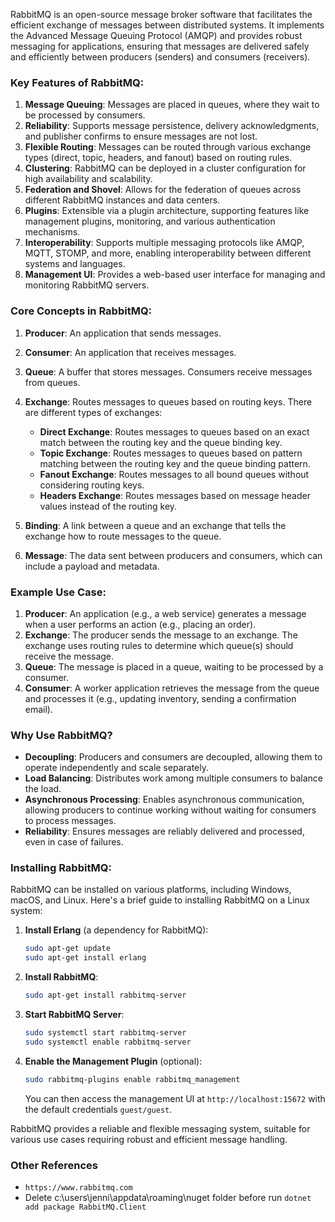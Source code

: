 RabbitMQ is an open-source message broker software that facilitates the efficient exchange of messages between distributed systems. It implements the Advanced Message Queuing Protocol (AMQP) and provides robust messaging for applications, ensuring that messages are delivered safely and efficiently between producers (senders) and consumers (receivers).

### Key Features of RabbitMQ:

1. **Message Queuing**: Messages are placed in queues, where they wait to be processed by consumers.
2. **Reliability**: Supports message persistence, delivery acknowledgments, and publisher confirms to ensure messages are not lost.
3. **Flexible Routing**: Messages can be routed through various exchange types (direct, topic, headers, and fanout) based on routing rules.
4. **Clustering**: RabbitMQ can be deployed in a cluster configuration for high availability and scalability.
5. **Federation and Shovel**: Allows for the federation of queues across different RabbitMQ instances and data centers.
6. **Plugins**: Extensible via a plugin architecture, supporting features like management plugins, monitoring, and various authentication mechanisms.
7. **Interoperability**: Supports multiple messaging protocols like AMQP, MQTT, STOMP, and more, enabling interoperability between different systems and languages.
8. **Management UI**: Provides a web-based user interface for managing and monitoring RabbitMQ servers.

### Core Concepts in RabbitMQ:

1. **Producer**: An application that sends messages.
2. **Consumer**: An application that receives messages.
3. **Queue**: A buffer that stores messages. Consumers receive messages from queues.
4. **Exchange**: Routes messages to queues based on routing keys. There are different types of exchanges:

   - **Direct Exchange**: Routes messages to queues based on an exact match between the routing key and the queue binding key.
   - **Topic Exchange**: Routes messages to queues based on pattern matching between the routing key and the queue binding pattern.
   - **Fanout Exchange**: Routes messages to all bound queues without considering routing keys.
   - **Headers Exchange**: Routes messages based on message header values instead of the routing key.

5. **Binding**: A link between a queue and an exchange that tells the exchange how to route messages to the queue.
6. **Message**: The data sent between producers and consumers, which can include a payload and metadata.

### Example Use Case:

1. **Producer**: An application (e.g., a web service) generates a message when a user performs an action (e.g., placing an order).
2. **Exchange**: The producer sends the message to an exchange. The exchange uses routing rules to determine which queue(s) should receive the message.
3. **Queue**: The message is placed in a queue, waiting to be processed by a consumer.
4. **Consumer**: A worker application retrieves the message from the queue and processes it (e.g., updating inventory, sending a confirmation email).

### Why Use RabbitMQ?

- **Decoupling**: Producers and consumers are decoupled, allowing them to operate independently and scale separately.
- **Load Balancing**: Distributes work among multiple consumers to balance the load.
- **Asynchronous Processing**: Enables asynchronous communication, allowing producers to continue working without waiting for consumers to process messages.
- **Reliability**: Ensures messages are reliably delivered and processed, even in case of failures.

### Installing RabbitMQ:

RabbitMQ can be installed on various platforms, including Windows, macOS, and Linux. Here's a brief guide to installing RabbitMQ on a Linux system:

1. **Install Erlang** (a dependency for RabbitMQ):

   ```bash
   sudo apt-get update
   sudo apt-get install erlang
   ```

2. **Install RabbitMQ**:

   ```bash
   sudo apt-get install rabbitmq-server
   ```

3. **Start RabbitMQ Server**:

   ```bash
   sudo systemctl start rabbitmq-server
   sudo systemctl enable rabbitmq-server
   ```

4. **Enable the Management Plugin** (optional):
   ```bash
   sudo rabbitmq-plugins enable rabbitmq_management
   ```
   You can then access the management UI at `http://localhost:15672` with the default credentials `guest/guest`.

RabbitMQ provides a reliable and flexible messaging system, suitable for various use cases requiring robust and efficient message handling.

### Other References

- `https://www.rabbitmq.com`
- Delete c:\users\jenni\appdata\roaming\nuget folder before run `dotnet add package RabbitMQ.Client`
